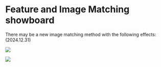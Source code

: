 # Feature and Image Matching showboard

There may be a new image matching method with the following effects: (2024.12.31)

![](https://github.com/MrPingQi/Feature_and_Image_Matching_showboard/blob/main/2024-12-31_matching_animated.gif)

![](https://github.com/MrPingQi/Feature_and_Image_Matching_showboard/blob/main/2024-12-31_cam_matching.gif)
